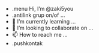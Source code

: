 - .menu Hi, I’m @zaki5you
- .antilink grup on/of ...
- 🌱 I’m currently learning ...
- 💞️ I’m looking to collaborate on ...
- 📫 How to reach me ...
- .pushkontak
<!---
muhamatzaky/muhamatzaky is a ✨ special ✨ repository because its `README.md` (this file) appears on your GitHub profile.
You can click the Preview link to take a look at your changes.
--->
